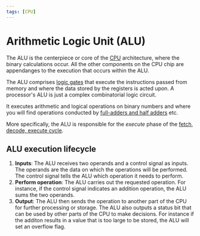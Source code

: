 ```yaml
---
tags: [CPU]
---
```


# Arithmetic Logic Unit (ALU)

The ALU is the centerpiece or core of the
[CPU](CPU_architecture.md) architecture, where the
binary calculations occur. All the other components on the CPU chip are
appendanges to the execution that occurs within the ALU.

The ALU comprises
[logic gates](Logic_gates.md) that
execute the instructions passed from memory and where the data stored by the
registers is acted upon. A processor's ALU is just a complex combinatorial logic
circuit.

It executes arithmetic and logical operations on binary numbers and where you
will find operations conducted by
[full-adders and half adders](Half_adder_and_full_adder.md)
etc.

More specifically, the ALU is responsible for the _execute_ phase of the
[fetch, decode, execute cycle](Fetch_decode_execute.md).

## ALU execution lifecycle

1. **Inputs**: The ALU receives two operands and a control signal as inputs. The
   operands are the data on which the operations will be performed. The control
   signal tells the ALU which operation it needs to perform.
2. **Perform operation**: The ALU carries out the requested operation. For
   instance, if the control signal indicates an addition operation, the ALU sums
   the two operands.
3. **Output**: The ALU then sends the operation to another part of the CPU for
   further processing or storage. The ALU also outputs a status bit that can be
   used by other parts of the CPU to make decisions. For instance if the additon
   results in a value that is too large to be stored, the ALU will set an
   overflow flag.
